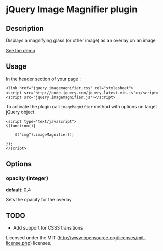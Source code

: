 jQuery Image Magnifier plugin
=============================

## Description

Displays a magnifying glass (or other image) as an overlay on an image

[See the demo](http://younes.info/demos/image-magnifier/example.html)

## Usage

In the header section of your page :

	<link href="jquery.imagemagnifier.css" rel="stylesheet">
	<script src="http://code.jquery.com/jquery-latest.min.js"></script>
	<script src="jquery.imagemagnifier.js"></script>

To activate the plugin call `imageMagnifier` method with options on target jQuery object. 

    <script type="text/javascript">
    $(function(){

    	$("img").imageMagnifier();

    });
    </script>

## Options

### opacity (integer)

**default**: 0.4

Sets the opacity for the overlay
 
## TODO

- Add support for CSS3 transitions  

  
Licensed under the MIT (http://www.opensource.org/licenses/mit-license.php) licenses.

